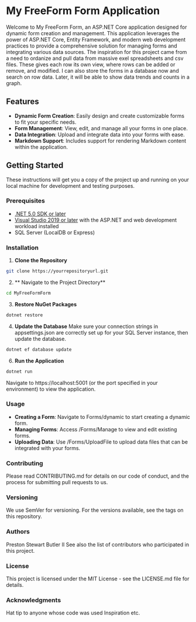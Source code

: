 # My FreeForm Form Application

Welcome to My FreeForm Form, an ASP.NET Core application designed for dynamic form creation and management. This application leverages the power of ASP.NET Core, Entity Framework, and modern web development practices to provide a comprehensive solution for managing forms and integrating various data sources.  The inspiration for this project came from a need to ordanize and pull data from massive exel spreadsheets and csv files.  These gives each row its own view, where rows can be added or remove, and modified.  I can also store the forms in a database now and search on row data.  Later, it will be able to show data trends and counts in a graph.
  
## Features

- **Dynamic Form Creation**: Easily design and create customizable forms to fit your specific needs.
- **Form Management**: View, edit, and manage all your forms in one place.
- **Data Integration**: Upload and integrate data into your forms with ease.
- **Markdown Support**: Includes support for rendering Markdown content within the application.

## Getting Started

These instructions will get you a copy of the project up and running on your local machine for development and testing purposes.

### Prerequisites

- [.NET 5.0 SDK or later](https://dotnet.microsoft.com/download)
- [Visual Studio 2019 or later](https://visualstudio.microsoft.com/downloads/) with the ASP.NET and web development workload installed
- SQL Server (LocalDB or Express)

### Installation

1. **Clone the Repository**

```bash
git clone https://yourrepositoryurl.git
```

2. ** Navigate to the Project Directory**
```bash
cd MyFreeFormForm
```

3. **Restore NuGet Packages**
```bash
dotnet restore
```
4. **Update the Database**
Make sure your connection strings in appsettings.json are correctly set up for your SQL Server instance, then update the database.
```bash
dotnet ef database update
```
6. **Run the Application**
```bash
dotnet run
```

Navigate to https://localhost:5001 (or the port specified in your environment) to view the application.

### Usage
- **Creating a Form**: Navigate to Forms/dynamic to start creating a dynamic form.
- **Managing Forms**: Access /Forms/Manage to view and edit existing forms.
- **Uploading Data**: Use /Forms/UploadFile to upload data files that can be integrated with your forms.

### Contributing
Please read CONTRIBUTING.md for details on our code of conduct, and the process for submitting pull requests to us.

### Versioning
We use SemVer for versioning. For the versions available, see the tags on this repository.

### Authors
Preston Stewart Butler II
See also the list of contributors who participated in this project.

### License
This project is licensed under the MIT License - see the LICENSE.md file for details.

### Acknowledgments
Hat tip to anyone whose code was used
Inspiration
etc.


